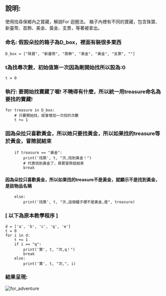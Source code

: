 ## 說明:  
使用找尋保鄉內之寶藏，解說For 迴圈法。 
箱子內裡有不同的寶藏，包含珠寶、新臺幣、首飾、美金、黃金、支票，等著被拿出。
    
  
### 命名: 假設朵拉的箱子為D_box，裡面有裝很多東西
    D_box = ["珠寶", "新臺幣", "首飾", "美金", "黃金", "支票", ""]

### t為找尋次數，初始值第一次因為剛開始找所以設為:0
    t = 0
    
### 執行: 要開始找寶藏了喔! 不曉得有什麼，所以統一用treasure命名為要找的寶藏!
    for treasure in D_box:
        # 只要開始找，就會增加一次找的次數
        t += 1
### 因為朵拉只喜歡黃金，所以她只要找黃金，所以如果找的treasure等於黃金，冒險就結束
        if treasure == "黃金":
            print('找第', t, "次,找到黃金！")
            # 代表找到黃金了，尋寶冒險就結束
            break
#### 因為朵拉只喜歡黃金，所以如果找的treasure不是黃金，就顯示不是找到黃金，是該物品名稱
        else:
            print('找第', t, "次,這個櫃子裡不是黃金,是", treasure)


### [ 以下為原本教學程序 ]
    d = ['a', 'b', 'c', 'q', 'e']
    t = 0
    for i in d:
        t += 1
        if i == "q":
            print('第', t, "次,q！")
            break
        else:
            print('第', t, "次,", i)
        
    
### 結果呈現:
![for_adventure](https://user-images.githubusercontent.com/70878758/129534435-0c74fc49-448d-4672-8e64-d8659ca837b9.png)
